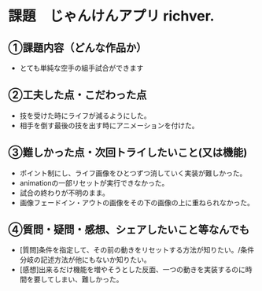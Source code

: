 # 課題　じゃんけんアプリ richver.

## ①課題内容（どんな作品か）
- とても単純な空手の組手試合ができます

## ②工夫した点・こだわった点
- 技を受けた時にライフが減るようにした。
- 相手を倒す最後の技を出す時にアニメーションを付けた。

## ③難しかった点・次回トライしたいこと(又は機能)
- ポイント制にし、ライフ画像をひとつずつ消していく実装が難しかった。
- animationの一部リセットが実行できなかった。
- 試合の終わりが不明のまま。
- 画像フェードイン・アウトの画像をその下の画像の上に重ねられなかった。

## ④質問・疑問・感想、シェアしたいこと等なんでも
- [質問]条件を指定して、その前の動きをリセットする方法が知りたい。/条件分岐の記述方法が他にもないか知りたい。
- [感想]出来るだけ機能を増やそうとした反面、一つの動きを実装するのに時間を要してしまい、難しかった。